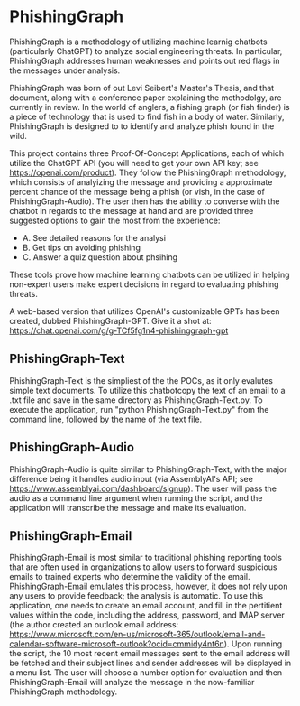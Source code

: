 # PhishingGraph

PhishingGraph is a methodology of utilizing machine learnig chatbots (particularly ChatGPT) to analyze social engineering threats.  In particular, PhishingGraph addresses human weaknesses and points out red flags in the messages under analysis.

PhishingGraph was born of out Levi Seibert's Master's Thesis, and that document, along with a conference paper explaining the methodolgy, are currently in review.  In the world of anglers, a fishing graph (or fish finder) is a piece of technology that is used to find fish in a body of water.  Similarly, PhishingGraph is designed to to identify and analyze phish found in the wild.

This project contains three Proof-Of-Concept Applications, each of which utilize the ChatGPT API (you will need to get your own API key; see https://openai.com/product).  They follow the PhishingGraph methodology, which consists of analyizing the message and providing a approximate percent chance of the message being a phish (or vish, in the case of PhishingGraph-Audio).  The user then has the ability to converse with the chatbot in regards to the message at hand and are provided three suggested options to gain the most from the experience:
 - A. See detailed reasons for the analysi
 - B. Get tips on avoiding phishing
 - C. Answer a quiz question about phsihing

These tools prove how machine learning chatbots can be utilized in helping non-expert users make expert decisions in regard to evaluating phishing threats.

A web-based version that utilizes OpenAI's customizable GPTs has been created, dubbed PhishingGraph-GPT.  Give it a shot at: https://chat.openai.com/g/g-TCf5fg1n4-phishinggraph-gpt 

## PhishingGraph-Text
PhishingGraph-Text is the simpliest of the the POCs, as it only evalutes simple text documents.  To utilize this chatbotcopy the text of an email to a .txt file and save in the same directory as PhishingGraph-Text.py.  To execute the application, run "python PhishingGraph-Text.py" from the command line, followed by the name of the text file.

## PhishingGraph-Audio
PhishingGraph-Audio is quite similar to PhishingGraph-Text, with the major difference being it handles audio input (via AssemblyAI's API; see https://www.assemblyai.com/dashboard/signup).  The user will pass the audio as a command line argument when running the script, and the application will transcribe the message and make its evaluation.

## PhishingGraph-Email
PhishingGraph-Email is most similar to traditional phishing reporting tools that are often used in organizations to allow users to forward suspicious emails to trained experts who determine the validity of the email.  PhishingGraph-Email emulates this process, however, it does not rely upon any users to provide feedback; the analysis is automatic.  To use this application, one needs to create an email account, and fill in the pertitient values within the code, including the address, password, and IMAP server (the author created an outlook email address: https://www.microsoft.com/en-us/microsoft-365/outlook/email-and-calendar-software-microsoft-outlook?ocid=cmmidy4nt6n).  Upon running the script, the 10 most recent email messages sent to the email address will be fetched and their subject lines and sender addresses will be displayed in a menu list.  The user will choose a number option for evaluation and then PhishingGraph-Email will analyze the message in the now-familiar PhishingGraph methodology.